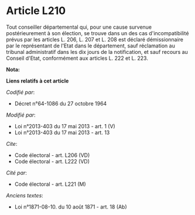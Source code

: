 # Article L210

Tout conseiller départemental qui, pour une cause survenue postérieurement à son élection, se trouve dans un des cas
d'incompatibilité prévus par les articles L. 206, L. 207 et L. 208 est déclaré démissionnaire par le représentant de l'Etat
dans le département, sauf réclamation au tribunal administratif dans les dix jours de la notification, et sauf recours au
Conseil d'Etat, conformément aux articles L. 222 et L. 223.

**Nota:**



**Liens relatifs à cet article**

_Codifié par_:

  - Décret n°64-1086 du 27 octobre 1964

_Modifié par_:

  - Loi n°2013-403 du 17 mai 2013 - art. 1 (V)
  - Loi n°2013-403 du 17 mai 2013 - art. 13

_Cite_:

  - Code électoral - art. L206 (VD)
  - Code électoral - art. L222 (VD)

_Cité par_:

  - Code électoral - art. L221 (M)

_Anciens textes_:

  - Loi n°1871-08-10. du 10 août 1871 - art. 18 (Ab)
